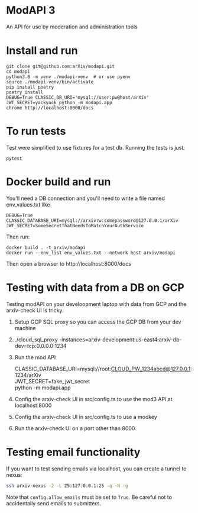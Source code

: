 # ModAPI 3

An API for use by moderation and administration tools

# Install and run

    git clone git@github.com:arXiv/modapi.git
    cd modapi
    python3.8 -m venv ./modapi-venv  # or use pyenv
    source ./modapi-venv/bin/activate
    pip install poetry
    poetry install
    DEBUG=True CLASSIC_DB_URI='mysql://user:pw@host/arXiv' JWT_SECRET=yackyack python -m modapi.app
    chrome http://localhost:8000/docs

# To run tests
Test were simplified to use fixtures for a test db. Running the tests
is just:

    pytest

# Docker build and run
You'll need a DB connection and you'll need to write a file named env_values.txt like

    DEBUG=True
    CLASSIC_DATABASE_URI=mysql://arxivrw:somepassword@127.0.0.1/arXiv
    JWT_SECRET=SomeSecretThatNeedsToMatchYourAuthService

Then run:

    docker build . -t arxiv/modapi
    docker run --env_list env_values.txt --network host arxiv/modapi

Then open a browser to http://localhost:8000/docs

# Testing with data from a DB on GCP
Testing modAPI on your develoopment laptop with data from GCP and the arxiv-check UI is tricky.

1. Setup GCP SQL proxy so you can access the GCP DB from your dev machine
2. ./cloud_sql_proxy -instances=arxiv-development:us-east4:arxiv-db-dev=tcp:0.0.0.0:1234
3. Run the mod API

   CLASSIC_DATABASE_URI=mysql://root:CLOUD_PW_1234abcd@127.0.0.1:1234/arXiv  \
   JWT_SECRET=fake_jwt_secret \
   python -m modapi.app

4. Config the arxiv-check UI in src/config.ts to use the mod3 API at localhost:8000
5. Config the arxiv-check UI in src/config.ts to use a modkey
6. Run the arxiv-check UI on a port other than 8000.

# Testing email functionality

If you want to test sending emails via localhost, you can create a tunnel to nexus:
```bash
ssh arxiv-nexus -2 -L 25:127.0.0.1:25 -q -N -g
```
Note that `config.allow_emails` must be set to `True`. Be careful not to
accidentally send emails to submitters.
